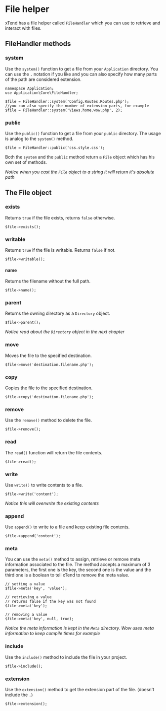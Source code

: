 # File helper
xTend has a file helper called `FileHandler` which  you can use to retrieve and interact with files.

## FileHandler methods
### system
Use the `system()` function to get a file from your `Application` directory. You can use the `.` notation if you like and you can also specify how many parts of the path are considered extension.
```
namespace Application;
use Application\Core\FileHandler;

$file = FileHandler::system('Config.Routes.Routes.php');
//you can also specify the number of extension parts, for example
$file = FileHandler::system('Views.home.wow.php', 2);
```

### public
Use the `public()` function to get a file from your `public` directory. The usage is analog to the `system()` method.
```
$file = FileHandler::public('css.style.css');
```

Both the `system` and the `public` method return a `File` object which has his own set of methods.

*Notice when you cast the `File` object to a string it will return it's absolute path*

## The File object
### exists
Returns `true` if the file exists, returns `false` otherwise.
```
$file->exists();
```

### writable
Returns `true` if the file is writable. Returns `false` if not.
```
$file->writable();
```

#### name
Returns the filename without the full path.
```
$file->name();
```

### parent
Returns the owning directory as a `Directory` object.
```
$file->parent();
```
*Notice read about the `Directory` object in the next chapter*

### move
Moves the file to the specified destination.
```
$file->move('destination.filename.php');
```

### copy
Copies the file to the specified destination.
```
$file->copy('destination.filename.php');
```

### remove
Use the `remove()` method to delete the file.
```
$file->remove();
```

### read
The `read()` function will return the file contents.
```
$file->read();
```

### write
Use `write()` to write contents to a file.
```
$file->write('content');
```
*Notice this will overwrite the existing contents*

### append
Use `append()` to write to a file and keep existing file contents.
```
$file->append('content');
```

### meta
You can use the `meta()` method to assign, retrieve or remove meta information associated to the file. The method accepts a maximum of 3 parameters, the first one is the key, the second one is the value and the third one is a boolean to tell xTend to remove the meta value.
```
// setting a value
$file->meta('key', 'value');

// retrieving a value
// returns false if the key was not found
$file->meta('key');

// removing a value
$file->meta('key', null, true);
```
*Notice the meta information is kept in the `Meta` directory. Wow uses meta information to keep compile times for example*

### include
Use the `include()` method to include the file in your project.
```
$file->include();
```

### extension
Use the `extension()` method to get the extension part of the file. (doesn't include the `.`)
```
$file->extension();
```